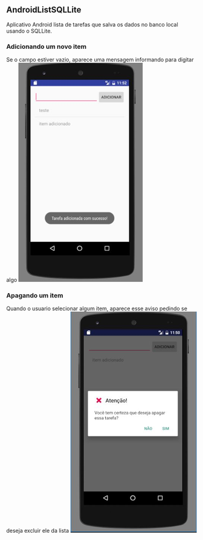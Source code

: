 ## AndroidListSQLLite
Aplicativo Android lista de tarefas que salva os dados no banco local usando o SQLLite.
### Adicionando um novo item
Se o campo estiver vazio, aparece uma mensagem informando para digitar algo
<img src="/img/tela1.JPG">
### Apagando um item
Quando o usuario selecionar algum item, aparece esse aviso pedindo se deseja excluir ele da lista
<img src="/img/tela2.JPG">
